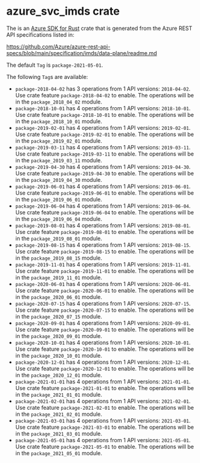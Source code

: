 # azure_svc_imds crate

The is an [Azure SDK for Rust](https://github.com/Azure/azure-sdk-for-rust) crate that is generated from the Azure REST API specifications listed in:

https://github.com/Azure/azure-rest-api-specs/blob/main/specification/imds/data-plane/readme.md

The default `Tag` is `package-2021-05-01`.

The following `Tag`s are available:

- `package-2018-04-02` has 3 operations from 1 API versions: `2018-04-02`. Use crate feature `package-2018-04-02` to enable. The operations will be in the `package_2018_04_02` module.
- `package-2018-10-01` has 4 operations from 1 API versions: `2018-10-01`. Use crate feature `package-2018-10-01` to enable. The operations will be in the `package_2018_10_01` module.
- `package-2019-02-01` has 4 operations from 1 API versions: `2019-02-01`. Use crate feature `package-2019-02-01` to enable. The operations will be in the `package_2019_02_01` module.
- `package-2019-03-11` has 4 operations from 1 API versions: `2019-03-11`. Use crate feature `package-2019-03-11` to enable. The operations will be in the `package_2019_03_11` module.
- `package-2019-04-30` has 4 operations from 1 API versions: `2019-04-30`. Use crate feature `package-2019-04-30` to enable. The operations will be in the `package_2019_04_30` module.
- `package-2019-06-01` has 4 operations from 1 API versions: `2019-06-01`. Use crate feature `package-2019-06-01` to enable. The operations will be in the `package_2019_06_01` module.
- `package-2019-06-04` has 4 operations from 1 API versions: `2019-06-04`. Use crate feature `package-2019-06-04` to enable. The operations will be in the `package_2019_06_04` module.
- `package-2019-08-01` has 4 operations from 1 API versions: `2019-08-01`. Use crate feature `package-2019-08-01` to enable. The operations will be in the `package_2019_08_01` module.
- `package-2019-08-15` has 4 operations from 1 API versions: `2019-08-15`. Use crate feature `package-2019-08-15` to enable. The operations will be in the `package_2019_08_15` module.
- `package-2019-11-01` has 4 operations from 1 API versions: `2019-11-01`. Use crate feature `package-2019-11-01` to enable. The operations will be in the `package_2019_11_01` module.
- `package-2020-06-01` has 4 operations from 1 API versions: `2020-06-01`. Use crate feature `package-2020-06-01` to enable. The operations will be in the `package_2020_06_01` module.
- `package-2020-07-15` has 4 operations from 1 API versions: `2020-07-15`. Use crate feature `package-2020-07-15` to enable. The operations will be in the `package_2020_07_15` module.
- `package-2020-09-01` has 4 operations from 1 API versions: `2020-09-01`. Use crate feature `package-2020-09-01` to enable. The operations will be in the `package_2020_09_01` module.
- `package-2020-10-01` has 4 operations from 1 API versions: `2020-10-01`. Use crate feature `package-2020-10-01` to enable. The operations will be in the `package_2020_10_01` module.
- `package-2020-12-01` has 4 operations from 1 API versions: `2020-12-01`. Use crate feature `package-2020-12-01` to enable. The operations will be in the `package_2020_12_01` module.
- `package-2021-01-01` has 4 operations from 1 API versions: `2021-01-01`. Use crate feature `package-2021-01-01` to enable. The operations will be in the `package_2021_01_01` module.
- `package-2021-02-01` has 4 operations from 1 API versions: `2021-02-01`. Use crate feature `package-2021-02-01` to enable. The operations will be in the `package_2021_02_01` module.
- `package-2021-03-01` has 4 operations from 1 API versions: `2021-03-01`. Use crate feature `package-2021-03-01` to enable. The operations will be in the `package_2021_03_01` module.
- `package-2021-05-01` has 4 operations from 1 API versions: `2021-05-01`. Use crate feature `package-2021-05-01` to enable. The operations will be in the `package_2021_05_01` module.